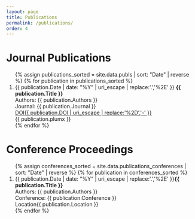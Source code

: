 ```yaml
---
layout: page
title: Publications
permalink: /publications/
order: 4
---
```

<script type="text/javascript" src="//cdn.plu.mx/widget-popup.js"></script>

<div class="publications-container">
    <h1 class="publications-title">Journal Publications</h1>
    <ol>
    {% assign publications_sorted = site.data.publs | sort: "Date" | reverse %}
    {% for publication in publications_sorted %}
      <li>
       <div class="mainbar">
            <div class="entry-container eighty">
                <span class="yearbadge">{{ publication.Date | date: "%Y" | uri_escape | replace:'.','%2E' }}</span> <strong>{{ publication.Title }}</strong><br>
                Authors: {{ publication.Authors }}<br>
                Journal: {{ publication.Journal }}<br>
                <a href="{{ publication.DOI }}" target="_blank" class="badge-link">
                    <div class="badge-container"><span class="content doi">DOI</span><span class="content badge badge-primary">{{ publication.DOI | uri_escape | replace:'%2D','-' }}</span></div>
                </a>
            </div>
            <div class="entry-container twenty">
                {{ publication.plumx }}
            </div>
        </div>
    </li>
    {% endfor %}
  </ol>
</div>
<div class="publications-container">
  <h1 class="publications-title">Conference Proceedings</h1>
  <ol>
    {% assign conferences_sorted = site.data.publications_conferences | sort: "Date" | reverse %}
    {% for publication in conferences_sorted %}
      <li>
        <div class="mainbar">
        <div class="entry-container eighty">
          <span class="yearbadge">{{ publication.Date | date: "%Y" | uri_escape | replace:'.','%2E' }}</span><strong>{{ publication.Title }}</strong><br>
            Authors: {{ publication.Authors }}<br>
            Conference: {{ publication.Conference }}<br>
            <div class="badge-container"><span class="content doi">Location</span><span class="content badge badge-primary">{{ publication.Location }}</span></div>
        </div>
        </div>
      </li>
    {% endfor %}
  </ol>
</div>